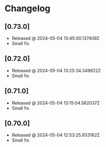 # Changelog

## [0.73.0]

- Released @ 2024-05-04 13:45:00.137409Z
- Small fix

## [0.72.0]

- Released @ 2024-05-04 13:25:34.349622Z
- Small fix

## [0.71.0]

- Released @ 2024-05-04 13:15:04.562037Z
- Small fix

## [0.70.0]

- Released @ 2024-05-04 12:53:25.933162Z
- Small fix
